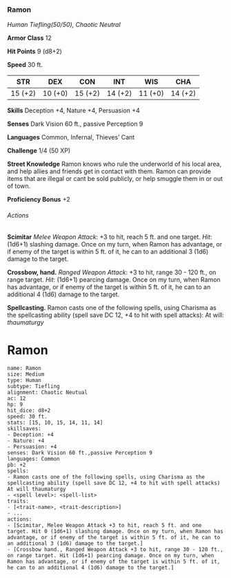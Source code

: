 ### Ramon
_Human Tiefling(50/50), Chaotic Neutral_

**Armor Class** 12

**Hit Points** 9 (d8+2)

**Speed** 30 ft.

| STR     | DEX     | CON     | INT     | WIS     | CHA     |
| ------- | ------- | ------- | ------- | ------- | ------- |
| 15 (+2) | 10 (+0) | 15 (+2) | 14 (+2) | 11 (+0) | 14 (+2) |

**Skills** Deception +4, Nature +4, Persuasion +4

**Senses** Dark Vision 60 ft., passive Perception 9

**Languages** Common, Infernal, Thieves’ Cant

**Challenge** 1/4 (50 XP)

**Street Knowledge** Ramon knows who rule the underworld of his local area, and help allies and friends get in contact with them. Ramon can provide items that are illegal or cant be sold publicly, or help smuggle them in or out of town.

**Proficiency Bonus** +2

###### Actions

**Scimitar** _Melee Weapon Attack_: +3 to hit, reach 5 ft. and one target. _Hit_: (1d6+1) slashing damage. Once on my turn, when Ramon has advantage, or if enemy of the target is within 5 ft. of it, he can to an additional 3 (1d6) damage to the target.

**Crossbow, hand.** _Ranged Weapon Attack_: +3 to hit, range 30 - 120 ft., on range target. _Hit_: (1d6+1) pearcing damage. Once on my turn, when Ramon has advantage, or if enemy of the target is within 5 ft. of it, he can to an additional 4 (1d6) damage to the target.

**Spellcasting.** Ramon casts one of the following spells, using Charisma as the spellcasting ability (spell save DC 12, +4 to hit with spell attacks): At will: _thaumaturgy_
# Ramon
```statblock  
name: Ramon
size: Medium
type: Human
subtype: Tiefling
alignment: Chaotic Neutual
ac: 12
hp: 9
hit_dice: d8+2
speed: 30 ft.
stats: [15, 10, 15, 14, 11, 14]
skillsaves:
- Deception: +4
- Nature: +4
- Persuasion: +4
senses: Dark Vision 60 ft.,passive Perception 9
languages: Common
pb: +2
spells:
- Ramon casts one of the following spells, using Charisma as the spellcasting ability (spell save DC 12, +4 to hit with spell attacks) At will thaumaturgy
- <spell level>: <spell-list>
traits:
- [<trait-name>, <trait-description>]
- ...
actions:
- [Scimitar, Melee Weapon Attack +3 to hit, reach 5 ft. and one target. Hit 0 (1d6+1) slashing damage. Once on my turn, when Ramon has advantage, or if enemy of the target is within 5 ft. of it, he can to an additional 3 (1d6) damage to the target.]
- [Crossbow hand., Ranged Weapon Attack +3 to hit, range 30 - 120 ft., on range target. Hit (1d6+1) pearcing damage. Once on my turn, when Ramon has advantage, or if enemy of the target is within 5 ft. of it, he can to an additional 4 (1d6) damage to the target.]
```
